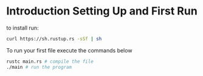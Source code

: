 # Introduction Setting Up and First Run

to install run:
```bash
curl https://sh.rustup.rs -sSf | sh
```


To run your first file execute the commands below

```bash
rustc main.rs # compile the file
./main # run the program
```
